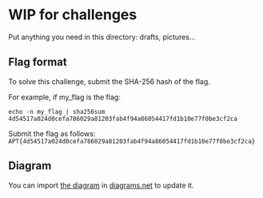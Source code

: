 # WIP for challenges

Put anything you need in this directory: drafts, pictures...

## Flag format

To solve this challenge, submit the SHA-256 hash of the flag.

For example, if my_flag is the flag:
```
echo -n my_flag | sha256sum
4d54517a024d0cefa786029a81203fab4f94a86054417fd1b10e77f0be3cf2ca
```

Submit the flag as follows:  
`APT{4d54517a024d0cefa786029a81203fab4f94a86054417fd1b10e77f0be3cf2ca}`

## Diagram

You can import [the diagram](../resources/ctf_story.png) in [diagrams.net](https://app.diagrams.net/) to update it.
